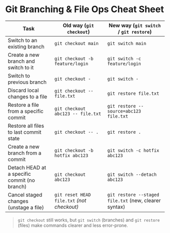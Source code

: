 # Git Branching & File Ops Cheat Sheet

| Task                                      | Old way (`git checkout`)                  | New way (`git switch` / `git restore`)               |
|-------------------------------------------|-------------------------------------------|------------------------------------------------------|
| Switch to an existing branch              | `git checkout main`                       | `git switch main`                                    |
| Create a new branch and switch to it      | `git checkout -b feature/login`           | `git switch -c feature/login`                        |
| Switch to previous branch                 | `git checkout -`                          | `git switch -`                                       |
| Discard local changes to a file           | `git checkout -- file.txt`                | `git restore file.txt`                               |
| Restore a file from a specific commit     | `git checkout abc123 -- file.txt`         | `git restore --source=abc123 file.txt`               |
| Restore all files to last commit state    | `git checkout -- .`                       | `git restore .`                                      |
| Create a new branch from a commit         | `git checkout -b hotfix abc123`           | `git switch -c hotfix abc123`                        |
| Detach HEAD at a specific commit (no branch) | `git checkout abc123`                   | `git switch --detach abc123`                         |
| Cancel staged changes (unstage a file)    | `git reset HEAD file.txt` *(not checkout)*| `git restore --staged file.txt` (new, clearer syntax) |

> `git checkout` still works, but `git switch` (branches) and `git restore` (files) make commands clearer and less error-prone.
